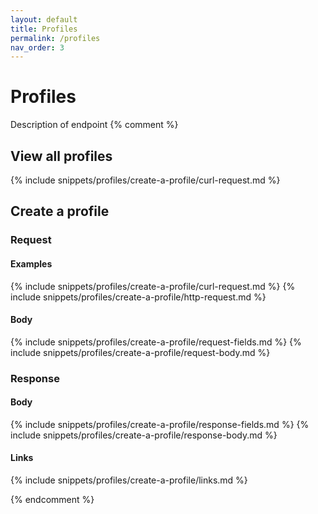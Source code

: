 ```yaml
---
layout: default
title: Profiles
permalink: /profiles
nav_order: 3
---
```


# Profiles
Description of endpoint
{% comment %}

## View all profiles
{% include snippets/profiles/create-a-profile/curl-request.md %}
## Create a profile

### Request
#### Examples
{% include snippets/profiles/create-a-profile/curl-request.md %}
{% include snippets/profiles/create-a-profile/http-request.md %}
#### Body
{% include snippets/profiles/create-a-profile/request-fields.md %}
{% include snippets/profiles/create-a-profile/request-body.md %}

### Response
#### Body
{% include snippets/profiles/create-a-profile/response-fields.md %}
{% include snippets/profiles/create-a-profile/response-body.md %}
#### Links
{% include snippets/profiles/create-a-profile/links.md %}

{% endcomment %}